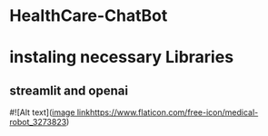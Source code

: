 # HealthCare-ChatBot

# instaling necessary Libraries
## streamlit and openai

#![Alt text]([image link](https://www.flaticon.com/free-icon/medical-robot_3273823)https://www.flaticon.com/free-icon/medical-robot_3273823)
